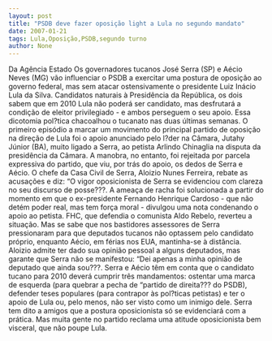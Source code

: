 ```yaml
---
layout: post
title: "PSDB deve fazer oposição light a Lula no segundo mandato"
date: 2007-01-21
tags: Lula,Oposição,PSDB,segundo turno
author: None
---
```

Da Agência Estado
Os governadores tucanos José Serra (SP) e Aécio Neves (MG) vão influenciar o PSDB a exercitar uma postura de oposição ao governo federal, mas sem atacar ostensivamente o presidente Luiz Inácio Lula da Silva. Candidatos naturais à Presidência da República, os dois sabem que em 2010 Lula não poderá ser candidato, mas desfrutará a condição de eleitor privilegiado - e ambos perseguem o seu apoio. Essa dicotomia pol?tica chacoalhou o tucanato nas duas últimas semanas.
O primeiro episódio a marcar um movimento do principal partido de oposição na direção de Lula foi o apoio anunciado pelo l?der na Câmara, Jutahy Júnior (BA), muito ligado a Serra, ao petista Arlindo Chinaglia na disputa da presidência da Câmara. A manobra, no entanto, foi rejeitada por parcela expressiva do partido, que viu, por trás do apoio, os dedos de Serra e Aécio. O chefe da Casa Civil de Serra, Aloizio Nunes Ferreira, rebate as acusações e diz: “O vigor oposicionista de Serra se evidenciou com clareza no seu discurso de posse???.
A ameaça de racha foi solucionada a partir do momento em que o ex-presidente Fernando Henrique Cardoso - que não detém poder real, mas tem força moral - divulgou uma nota condenando o apoio ao petista. FHC, que defendia o comunista Aldo Rebelo, reverteu a situação. 
Mas se sabe que nos bastidores assessores de Serra pressionaram para que deputados tucanos não optassem pelo candidato próprio, enquanto Aécio, em férias nos EUA, mantinha-se à distância. Aloizio admite ter dado sua opinião pessoal a alguns deputados, mas garante que Serra não se manifestou: “Dei apenas a minha opinião de deputado que ainda sou???.
Serra e Aécio têm em conta que o candidato tucano para 2010 deverá cumprir três mandamentos: ostentar uma marca de esquerda (para quebrar a pecha de “partido de direita??? do PSDB), defender teses populares (para contrapor às pol?ticas petistas) e ter o apoio de Lula ou, pelo menos, não ser visto como um inimigo dele. Serra tem dito a amigos que a postura oposicionista só se evidenciará com a prática. Mas muita gente no partido reclama uma atitude oposicionista bem visceral, que não poupe Lula. 